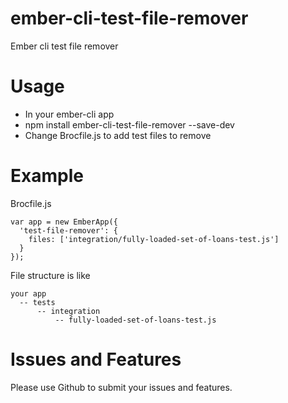 # ember-cli-test-file-remover
Ember cli test file remover

# Usage
* In your ember-cli app
* npm install ember-cli-test-file-remover --save-dev
* Change Brocfile.js to add test files to remove 

# Example

Brocfile.js

    var app = new EmberApp({
      'test-file-remover': {
        files: ['integration/fully-loaded-set-of-loans-test.js']
      }
    });

File structure is like

    your app
      -- tests
          -- integration
              -- fully-loaded-set-of-loans-test.js

# Issues and Features
  Please use Github to submit your issues and features.
